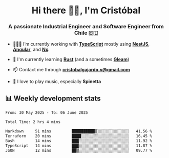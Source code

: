<h1 align="center">Hi there ✌🏻, I'm Cristóbal</h1>
<h3 align="center">A passionate Industrial Engineer and Software Engineer from Chile 🇨🇱</h3>

- 🧑🏻‍💻 I’m currently working with **[TypeScript](https://www.typescriptlang.org)** mostly using **[NestJS](https://nestjs.com)**, **[Angular](https://angular.io)**, and **[Nx](https://nx.dev)**.

- 🌱 I'm currently learning **[Rust](https://www.rust-lang.org)** (and a sometimes **[Gleam](https://gleam.run/)**)

- 📫 Contact me through **cristobalgajardo.v@gmail.com**

- 🎸 I love to play music, especially **Spinetta**

## 📊 Weekly development stats

<!--START_SECTION:waka-->

```txt
From: 30 May 2025 - To: 06 June 2025

Total Time: 2 hrs 4 mins

Markdown     51 mins         ██████████▒░░░░░░░░░░░░░░   41.56 %
Terraform    20 mins         ████░░░░░░░░░░░░░░░░░░░░░   16.45 %
Bash         14 mins         ███░░░░░░░░░░░░░░░░░░░░░░   11.92 %
TypeScript   14 mins         ███░░░░░░░░░░░░░░░░░░░░░░   11.87 %
JSON         12 mins         ██▒░░░░░░░░░░░░░░░░░░░░░░   09.77 %
```

<!--END_SECTION:waka-->
